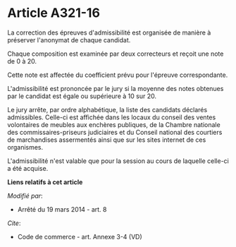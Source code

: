 # Article A321-16

La correction des épreuves d'admissibilité est organisée de manière à préserver l'anonymat de chaque candidat.

Chaque composition est examinée par deux correcteurs et reçoit une note de 0 à 20.

Cette note est affectée du coefficient prévu pour l'épreuve correspondante.

L'admissibilité est prononcée par le jury si la moyenne des notes obtenues par le candidat est égale ou supérieure à 10 sur
20.

Le jury arrête, par ordre alphabétique, la liste des candidats déclarés admissibles. Celle-ci est affichée dans les locaux du
conseil des ventes volontaires de meubles aux enchères publiques, de la Chambre nationale des commissaires-priseurs
judiciaires et du Conseil national des courtiers de marchandises assermentés ainsi que sur les sites internet de ces
organismes.

L'admissibilité n'est valable que pour la session au cours de laquelle celle-ci a été acquise.

**Liens relatifs à cet article**

_Modifié par_:

  - Arrêté du 19 mars 2014 - art. 8

_Cite_:

  - Code de commerce - art. Annexe 3-4 (VD)
